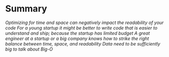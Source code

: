 # Summary
*Optimizing for time and space can negatively impact the readability of your code*
*For a young startup it might be better to write code that is easier to understand and ship; because the startup has limited budget*
*A great engineer at a startup or a big company knows how to strike the right balance between time, space, and readability*
*Data need to be sufficiently big to talk about Big-O*
